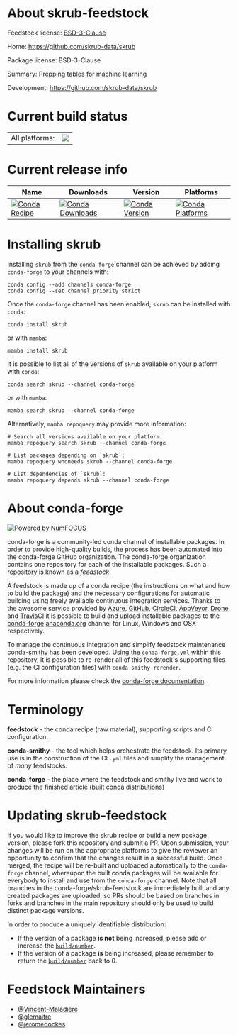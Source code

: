About skrub-feedstock
=====================

Feedstock license: [BSD-3-Clause](https://github.com/conda-forge/skrub-feedstock/blob/main/LICENSE.txt)

Home: https://github.com/skrub-data/skrub

Package license: BSD-3-Clause

Summary: Prepping tables for machine learning

Development: https://github.com/skrub-data/skrub

Current build status
====================


<table><tr><td>All platforms:</td>
    <td>
      <a href="https://dev.azure.com/conda-forge/feedstock-builds/_build/latest?definitionId=21036&branchName=main">
        <img src="https://dev.azure.com/conda-forge/feedstock-builds/_apis/build/status/skrub-feedstock?branchName=main">
      </a>
    </td>
  </tr>
</table>

Current release info
====================

| Name | Downloads | Version | Platforms |
| --- | --- | --- | --- |
| [![Conda Recipe](https://img.shields.io/badge/recipe-skrub-green.svg)](https://anaconda.org/conda-forge/skrub) | [![Conda Downloads](https://img.shields.io/conda/dn/conda-forge/skrub.svg)](https://anaconda.org/conda-forge/skrub) | [![Conda Version](https://img.shields.io/conda/vn/conda-forge/skrub.svg)](https://anaconda.org/conda-forge/skrub) | [![Conda Platforms](https://img.shields.io/conda/pn/conda-forge/skrub.svg)](https://anaconda.org/conda-forge/skrub) |

Installing skrub
================

Installing `skrub` from the `conda-forge` channel can be achieved by adding `conda-forge` to your channels with:

```
conda config --add channels conda-forge
conda config --set channel_priority strict
```

Once the `conda-forge` channel has been enabled, `skrub` can be installed with `conda`:

```
conda install skrub
```

or with `mamba`:

```
mamba install skrub
```

It is possible to list all of the versions of `skrub` available on your platform with `conda`:

```
conda search skrub --channel conda-forge
```

or with `mamba`:

```
mamba search skrub --channel conda-forge
```

Alternatively, `mamba repoquery` may provide more information:

```
# Search all versions available on your platform:
mamba repoquery search skrub --channel conda-forge

# List packages depending on `skrub`:
mamba repoquery whoneeds skrub --channel conda-forge

# List dependencies of `skrub`:
mamba repoquery depends skrub --channel conda-forge
```


About conda-forge
=================

[![Powered by
NumFOCUS](https://img.shields.io/badge/powered%20by-NumFOCUS-orange.svg?style=flat&colorA=E1523D&colorB=007D8A)](https://numfocus.org)

conda-forge is a community-led conda channel of installable packages.
In order to provide high-quality builds, the process has been automated into the
conda-forge GitHub organization. The conda-forge organization contains one repository
for each of the installable packages. Such a repository is known as a *feedstock*.

A feedstock is made up of a conda recipe (the instructions on what and how to build
the package) and the necessary configurations for automatic building using freely
available continuous integration services. Thanks to the awesome service provided by
[Azure](https://azure.microsoft.com/en-us/services/devops/), [GitHub](https://github.com/),
[CircleCI](https://circleci.com/), [AppVeyor](https://www.appveyor.com/),
[Drone](https://cloud.drone.io/welcome), and [TravisCI](https://travis-ci.com/)
it is possible to build and upload installable packages to the
[conda-forge](https://anaconda.org/conda-forge) [anaconda.org](https://anaconda.org/)
channel for Linux, Windows and OSX respectively.

To manage the continuous integration and simplify feedstock maintenance
[conda-smithy](https://github.com/conda-forge/conda-smithy) has been developed.
Using the ``conda-forge.yml`` within this repository, it is possible to re-render all of
this feedstock's supporting files (e.g. the CI configuration files) with ``conda smithy rerender``.

For more information please check the [conda-forge documentation](https://conda-forge.org/docs/).

Terminology
===========

**feedstock** - the conda recipe (raw material), supporting scripts and CI configuration.

**conda-smithy** - the tool which helps orchestrate the feedstock.
                   Its primary use is in the construction of the CI ``.yml`` files
                   and simplify the management of *many* feedstocks.

**conda-forge** - the place where the feedstock and smithy live and work to
                  produce the finished article (built conda distributions)


Updating skrub-feedstock
========================

If you would like to improve the skrub recipe or build a new
package version, please fork this repository and submit a PR. Upon submission,
your changes will be run on the appropriate platforms to give the reviewer an
opportunity to confirm that the changes result in a successful build. Once
merged, the recipe will be re-built and uploaded automatically to the
`conda-forge` channel, whereupon the built conda packages will be available for
everybody to install and use from the `conda-forge` channel.
Note that all branches in the conda-forge/skrub-feedstock are
immediately built and any created packages are uploaded, so PRs should be based
on branches in forks and branches in the main repository should only be used to
build distinct package versions.

In order to produce a uniquely identifiable distribution:
 * If the version of a package **is not** being increased, please add or increase
   the [``build/number``](https://docs.conda.io/projects/conda-build/en/latest/resources/define-metadata.html#build-number-and-string).
 * If the version of a package **is** being increased, please remember to return
   the [``build/number``](https://docs.conda.io/projects/conda-build/en/latest/resources/define-metadata.html#build-number-and-string)
   back to 0.

Feedstock Maintainers
=====================

* [@Vincent-Maladiere](https://github.com/Vincent-Maladiere/)
* [@glemaitre](https://github.com/glemaitre/)
* [@jeromedockes](https://github.com/jeromedockes/)

